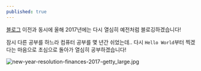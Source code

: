 ```yaml
---
published: true
---
```

[블로그](http://blog.naver.com/diadld2) 이전과 동시에 올해 2017년에는 다시 열심히 예전처럼 블로깅하겠습니다!

잠시 다른 공부를 하느라 컴퓨터 공부를 몇 년간 쉬었는데.. 다시 `Hello World`부터 찍겠다는 마음으로 초심으로 돌아가 열심히 공부하겠습니다!

![new-year-resolution-finances-2017-getty_large.jpg]({{site.baseurl}}/assets/images/new-year-resolution-finances-2017-getty_large.jpg)
